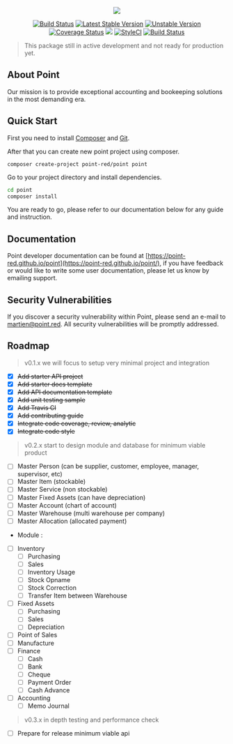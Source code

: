<p align="center"><img src="https://point-red.github.io/point/_media/logo.svg"></p>

<p align="center">
<a href="https://travis-ci.org/point-red/point"><img src="https://travis-ci.org/point-red/point.svg" alt="Build Status"></a>
<a href="https://packagist.org/packages/point-red/point"><img src="https://poser.pugx.org/point-red/point/v/stable.svg" alt="Latest Stable Version"></a>
<a href="https://packagist.org/packages/point-red/point"><img src="https://poser.pugx.org/point-red/point/v/unstable.svg" alt="Unstable Version"></a>
<a href='https://coveralls.io/github/point-red/point?branch=master'><img src='https://coveralls.io/repos/github/point-red/point/badge.svg?branch=master' alt='Coverage Status' /></a>
<a class="badge-align" href="https://www.codacy.com/app/martiendt/point?utm_source=github.com&amp;utm_medium=referral&amp;utm_content=point-red/point&amp;utm_campaign=Badge_Grade"><img src="https://api.codacy.com/project/badge/Grade/0beb7ac9c0f04d7484b7159e45ae3414"/></a>
<a href="https://styleci.io/repos/108611909"><img src="https://styleci.io/repos/108611909/shield?branch=master" alt="StyleCI"></a>
<a href="https://circleci.com/gh/point-red/point/tree/master"><img src="https://circleci.com/gh/martiendt/tutorial.svg?style=svg" alt="Build Status"></a>
</p>

> This package still in active development and not ready for production yet.

## About Point

Our mission is to provide exceptional accounting and bookeeping solutions in the most demanding era. 

## Quick Start

First you need to install [Composer](https://getcomposer.org/doc/00-intro.md) and [Git](https://git-scm.com/).

After that you can create new point project using composer.

`composer create-project point-red/point point`

Go to your project directory and install dependencies.

```bash
cd point
composer install
```

You are ready to go, please refer to our documentation below for any guide and instruction.

## Documentation

Point developer documentation can be found at [https://point-red.github.io/point](https://point-red.github.io/point/), if you have feedback or would like to write some user documentation, please let us know by emailing support.

## Security Vulnerabilities

If you discover a security vulnerability within Point, please send an e-mail to martien@point.red. All security vulnerabilities will be promptly addressed.

## Roadmap

> v0.1.x we will focus to setup very minimal project and integration

- [x] ~~Add starter API project~~
- [x] ~~Add starter docs template~~
- [x] ~~Add API documentation template~~
- [x] ~~Add unit testing sample~~
- [x] ~~Add Travis CI~~
- [x] ~~Add contributing guide~~ 
- [x] ~~Integrate code coverage, review, analytic~~ 
- [x] ~~Integrate code style~~

> v0.2.x start to design module and database for minimum viable product
- [ ] Master Person (can be supplier, customer, employee, manager, supervisor, etc)
- [ ] Master Item (stockable)
- [ ] Master Service (non stockable)
- [ ] Master Fixed Assets (can have depreciation)
- [ ] Master Account (chart of account)
- [ ] Master Warehouse (multi warehouse per company)
- [ ] Master Allocation (allocated payment)

- Module :
- [ ] Inventory
    - [ ] Purchasing
    - [ ] Sales
    - [ ] Inventory Usage
    - [ ] Stock Opname
    - [ ] Stock Correction
    - [ ] Transfer Item between Warehouse
- [ ] Fixed Assets
    - [ ] Purchasing
    - [ ] Sales
    - [ ] Depreciation
- [ ] Point of Sales
- [ ] Manufacture
- [ ] Finance
    - [ ] Cash
    - [ ] Bank
    - [ ] Cheque
    - [ ] Payment Order
    - [ ] Cash Advance
- [ ] Accounting
    - [ ] Memo Journal
     
> v0.3.x in depth testing and performance check
- [ ] Prepare for release minimum viable api

